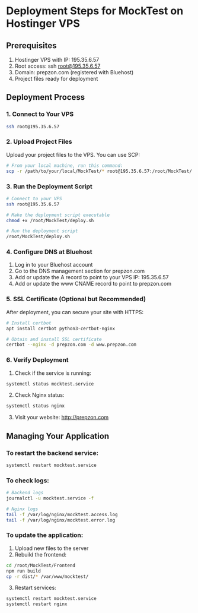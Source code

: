 # Deployment Steps for MockTest on Hostinger VPS

## Prerequisites
1. Hostinger VPS with IP: 195.35.6.57
2. Root access: ssh root@195.35.6.57
3. Domain: prepzon.com (registered with Bluehost)
4. Project files ready for deployment

## Deployment Process

### 1. Connect to Your VPS
```bash
ssh root@195.35.6.57
```

### 2. Upload Project Files
Upload your project files to the VPS. You can use SCP:
```bash
# From your local machine, run this command:
scp -r /path/to/your/local/MockTest/* root@195.35.6.57:/root/MockTest/
```

### 3. Run the Deployment Script
```bash
# Connect to your VPS
ssh root@195.35.6.57

# Make the deployment script executable
chmod +x /root/MockTest/deploy.sh

# Run the deployment script
/root/MockTest/deploy.sh
```

### 4. Configure DNS at Bluehost
1. Log in to your Bluehost account
2. Go to the DNS management section for prepzon.com
3. Add or update the A record to point to your VPS IP: 195.35.6.57
4. Add or update the www CNAME record to point to prepzon.com

### 5. SSL Certificate (Optional but Recommended)
After deployment, you can secure your site with HTTPS:
```bash
# Install certbot
apt install certbot python3-certbot-nginx

# Obtain and install SSL certificate
certbot --nginx -d prepzon.com -d www.prepzon.com
```

### 6. Verify Deployment
1. Check if the service is running:
```bash
systemctl status mocktest.service
```

2. Check Nginx status:
```bash
systemctl status nginx
```

3. Visit your website: http://prepzon.com

## Managing Your Application

### To restart the backend service:
```bash
systemctl restart mocktest.service
```

### To check logs:
```bash
# Backend logs
journalctl -u mocktest.service -f

# Nginx logs
tail -f /var/log/nginx/mocktest.access.log
tail -f /var/log/nginx/mocktest.error.log
```

### To update the application:
1. Upload new files to the server
2. Rebuild the frontend:
```bash
cd /root/MockTest/Frontend
npm run build
cp -r dist/* /var/www/mocktest/
```
3. Restart services:
```bash
systemctl restart mocktest.service
systemctl restart nginx
```